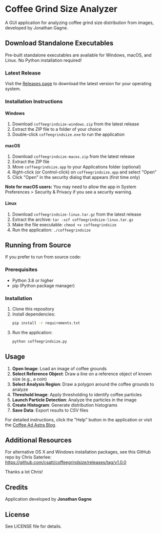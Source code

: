# Coffee Grind Size Analyzer

A GUI application for analyzing coffee grind size distribution from images, developed by Jonathan Gagne.

## Download Standalone Executables

Pre-built standalone executables are available for Windows, macOS, and Linux. No Python installation required!

### Latest Release

Visit the [Releases page](https://github.com/julowe/coffeegrindsize-full-original/releases) to download the latest version for your operating system.

### Installation Instructions

#### Windows
1. Download `coffeegrindsize-windows.zip` from the latest release
2. Extract the ZIP file to a folder of your choice
3. Double-click `coffeegrindsize.exe` to run the application

#### macOS
1. Download `coffeegrindsize-macos.zip` from the latest release
2. Extract the ZIP file
3. Move `coffeegrindsize.app` to your Applications folder (optional)
4. Right-click (or Control-click) on `coffeegrindsize.app` and select "Open"
5. Click "Open" in the security dialog that appears (first time only)

**Note for macOS users:** You may need to allow the app in System Preferences > Security & Privacy if you see a security warning.

#### Linux
1. Download `coffeegrindsize-linux.tar.gz` from the latest release
2. Extract the archive: `tar -xzf coffeegrindsize-linux.tar.gz`
3. Make the file executable: `chmod +x coffeegrindsize`
4. Run the application: `./coffeegrindsize`

## Running from Source

If you prefer to run from source code:

### Prerequisites
- Python 3.8 or higher
- pip (Python package manager)

### Installation
1. Clone this repository
2. Install dependencies:
   ```bash
   pip install -r requirements.txt
   ```
3. Run the application:
   ```bash
   python coffeegrindsize.py
   ```

## Usage

1. **Open Image**: Load an image of coffee grounds
2. **Select Reference Object**: Draw a line on a reference object of known size (e.g., a coin)
3. **Select Analysis Region**: Draw a polygon around the coffee grounds to analyze
4. **Threshold Image**: Apply thresholding to identify coffee particles
5. **Launch Particle Detection**: Analyze the particles in the image
6. **Create Histogram**: Generate distribution histograms
7. **Save Data**: Export results to CSV files

For detailed instructions, click the "Help" button in the application or visit the [Coffee Ad Astra Blog](https://coffeeadastra.com).

## Additional Resources

For alternative OS X and Windows installation packages, see this GitHub repo by Chris Saterlee:
https://github.com/csatt/coffeegrindsize/releases/tag/v1.0.0

Thanks a lot Chris!

## Credits

Application developed by **Jonathan Gagne**

## License

See LICENSE file for details.
